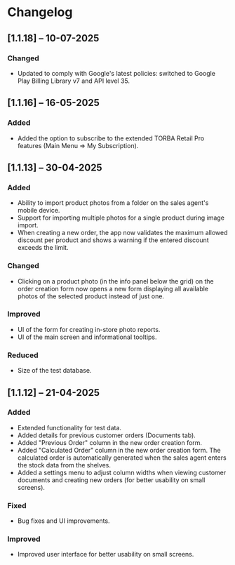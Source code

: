 # Changelog

## [1.1.18] – 10-07-2025

### Changed
- Updated to comply with Google's latest policies: switched to Google Play Billing Library v7 and API level 35.

## [1.1.16] – 16-05-2025

### Added
- Added the option to subscribe to the extended TORBA Retail Pro features (Main Menu => My Subscription).

## [1.1.13] – 30-04-2025

### Added
- Ability to import product photos from a folder on the sales agent's mobile device.
- Support for importing multiple photos for a single product during image import.
- When creating a new order, the app now validates the maximum allowed discount per product and shows a warning if the entered discount exceeds the limit.

### Changed
- Clicking on a product photo (in the info panel below the grid) on the order creation form now opens a new form displaying all available photos of the selected product instead of just one.

### Improved
- UI of the form for creating in-store photo reports.
- UI of the main screen and informational tooltips.

### Reduced
- Size of the test database.

## [1.1.12] – 21-04-2025

### Added
- Extended functionality for test data.
- Added details for previous customer orders (Documents tab).
- Added "Previous Order" column in the new order creation form.
- Added "Calculated Order" column in the new order creation form. The calculated order is automatically generated when the sales agent enters the stock data from the shelves.
- Added a settings menu to adjust column widths when viewing customer documents and creating new orders (for better usability on small screens).

### Fixed
- Bug fixes and UI improvements.

### Improved
- Improved user interface for better usability on small screens.
